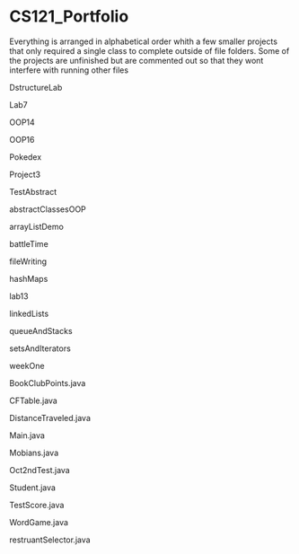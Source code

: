 # CS121_Portfolio
Everything is arranged in alphabetical order whith a few smaller projects that only required a single class to complete outside of file folders.
Some of the projects are unfinished but are commented out so that they wont interfere with running other files

DstructureLab 

Lab7

OOP14

OOP16

Pokedex

Project3

TestAbstract

abstractClassesOOP

arrayListDemo

battleTime

fileWriting

hashMaps

lab13

linkedLists

queueAndStacks

setsAndIterators

weekOne

BookClubPoints.java

CFTable.java

DistanceTraveled.java

Main.java

Mobians.java

Oct2ndTest.java

Student.java

TestScore.java

WordGame.java

restruantSelector.java
